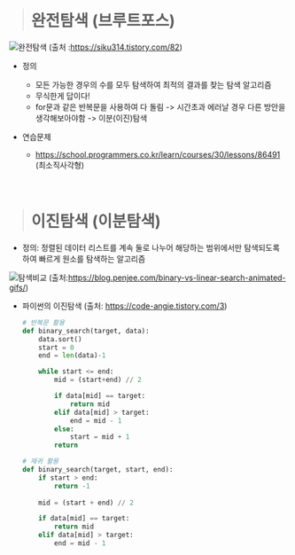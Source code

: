 > # 완전탐색 (브루트포스)

![완전탐색](https://img1.daumcdn.net/thumb/R1280x0/?scode=mtistory2&fname=https%3A%2F%2Fblog.kakaocdn.net%2Fdn%2Fv5S4y%2FbtrUfPpxr3u%2FuDMXztrX7RaNQrpKt5RqS1%2Fimg.png)
(출처 :https://siku314.tistory.com/82)
- 정의
    - 모든 가능한 경우의 수를 모두 탐색하여 최적의 결과를 찾는 탐색 알고리즘
    - 무식한게 답이다!
    - for문과 같은 반복문을 사용하여 다 돌림 -> 시간초과 에러날 경우 다른 방안을 생각해보아야함
    -> 이분(이진)탐색

 - 연습문제
    - https://school.programmers.co.kr/learn/courses/30/lessons/86491 (최소직사각형)

<br/>

> # 이진탐색 (이분탐색)
- 정의: 정렬된 데이터 리스트를 계속 둘로 나누어 해당하는 범위에서만 탐색되도록 하여 빠르게 원소를 탐색하는 알고리즘

![탐색비교](https://blog.kakaocdn.net/dn/erepNb/btrXooJgvCJ/dKGmKjkYnx7nHofWCrK5fk/img.gif) 
(출처:https://blog.penjee.com/binary-vs-linear-search-animated-gifs/)

- 파이썬의 이진탐색
    (출처: https://code-angie.tistory.com/3)
    ```python
    # 반복문 활용
    def binary_search(target, data):
        data.sort()
        start = 0
        end = len(data)-1

        while start <= end:
            mid = (start+end) // 2

            if data[mid] == target:
                return mid
            elif data[mid] > target:
                end = mid - 1
            else:
                start = mid + 1
            return
    
    # 재귀 활용
    def binary_search(target, start, end):
        if start > end:
            return -1
        
        mid = (start + end) // 2

        if data[mid] == target:
            return mid
        elif data[mid] > target:
            end = mid - 1


    ```